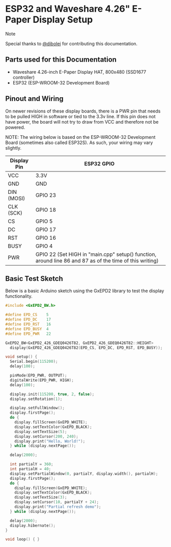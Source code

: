 # ESP32 and Waveshare 4.26" E-Paper Display Setup

> [!NOTE]
> Special thanks to [@dibolei](https://github.com/dibolei) for contributing this documentation.

## Parts used for this Documentation

- Waveshare 4.26-inch E-Paper Display HAT, 800x480 (SSD1677 controller)
- ESP32 (ESP-WROOM-32 Development Board)

## Pinout and Wiring

On newer revisions of these display boards, there is a PWR pin that needs to be pulled HIGH in software or tied to the 3.3v line. If this pin does not have power, the board will not try to draw from VCC and therefore not be powered.

NOTE: The wiring below is based on the ESP-WROOM-32 Development Board (sometimes also called ESP32S).
As such, your wiring may vary slightly.

| Display Pin | ESP32 GPIO |
|-------------|------------|
| VCC         | 3.3V       |
| GND         | GND        |
| DIN (MOSI)  | GPIO 23    |
| CLK (SCK)   | GPIO 18    |
| CS          | GPIO 5     |
| DC          | GPIO 17    |
| RST         | GPIO 16    |
| BUSY        | GPIO 4     |
| PWR         | GPIO 22 (Set HIGH in "main.cpp" setup() function, around line 86 and 87 as of the time of this writing) |

## Basic Test Sketch

Below is a basic Arduino sketch using the GxEPD2 library to test the display functionality.

```cpp
#include <GxEPD2_BW.h>

#define EPD_CS    5
#define EPD_DC    17
#define EPD_RST   16
#define EPD_BUSY  4
#define EPD_PWR   22

GxEPD2_BW<GxEPD2_426_GDEQ0426T82, GxEPD2_426_GDEQ0426T82::HEIGHT> 
  display(GxEPD2_426_GDEQ0426T82(EPD_CS, EPD_DC, EPD_RST, EPD_BUSY));

void setup() {
  Serial.begin(115200);
  delay(100);

  pinMode(EPD_PWR, OUTPUT);
  digitalWrite(EPD_PWR, HIGH);
  delay(100);

  display.init(115200, true, 2, false);
  display.setRotation(1);

  display.setFullWindow();
  display.firstPage();
  do {
    display.fillScreen(GxEPD_WHITE);
    display.setTextColor(GxEPD_BLACK);
    display.setTextSize(5);
    display.setCursor(200, 240);
    display.print("Hello, World!");
  } while (display.nextPage());

  delay(2000);

  int partialY = 360;
  int partialH = 40;
  display.setPartialWindow(0, partialY, display.width(), partialH);
  display.firstPage();
  do {
    display.fillScreen(GxEPD_WHITE);
    display.setTextColor(GxEPD_BLACK);
    display.setTextSize(3);
    display.setCursor(10, partialY + 24);
    display.print("Partial refresh demo");
  } while (display.nextPage());

  delay(2000);
  display.hibernate();
}

void loop() { }
```
